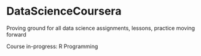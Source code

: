 # DataScienceCoursera
Proving ground for all data science assignments, lessons, practice moving forward

Course in-progress: R Programming
